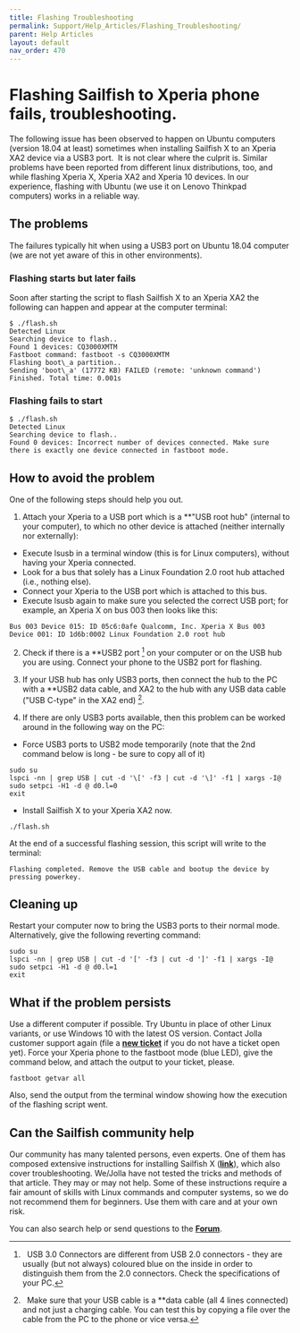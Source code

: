```yaml
---
title: Flashing Troubleshooting
permalink: Support/Help_Articles/Flashing_Troubleshooting/
parent: Help Articles
layout: default
nav_order: 470
---
```


# Flashing Sailfish to Xperia phone fails, troubleshooting.

The following issue has been observed to happen on Ubuntu computers (version 18.04 at least) sometimes when installing Sailfish X to an Xperia XA2 device via a USB3 port.  It is not clear where the culprit is.
Similar problems have been reported from different linux distributions, too, and while flashing Xperia X, Xperia XA2 and Xperia 10 devices.
In our experience, flashing with Ubuntu (we use it on Lenovo Thinkpad computers) works in a reliable way. 

## The problems 

The failures typically hit when using a USB3 port on Ubuntu 18.04 computer (we are not yet aware of this in other environments).

### Flashing starts but later fails

Soon after starting the script to flash Sailfish X to an Xperia XA2 the following can happen and appear at the computer terminal:
```
$ ./flash.sh
Detected Linux
Searching device to flash..
Found 1 devices: CQ3000XMTM
Fastboot command: fastboot -s CQ3000XMTM
Flashing boot\_a partition..
Sending 'boot\_a' (17772 KB) FAILED (remote: 'unknown command')
Finished. Total time: 0.001s
```

### Flashing fails to start
```
$ ./flash.sh
Detected Linux
Searching device to flash..
Found 0 devices: Incorrect number of devices connected. Make sure there is exactly one device connected in fastboot mode.
```

## How to avoid the problem

One of the following steps should help you out. 

1) Attach your Xperia to a USB port which is a **"USB root hub" (internal to your computer), to which no other device is attached (neither internally nor externally):
* Execute lsusb in a terminal window (this is for Linux computers), without having your Xperia connected.
* Look for a bus that solely has a Linux Foundation 2.0 root hub attached (i.e., nothing else).
* Connect your Xperia to the USB port which is attached to this bus.
* Execute lsusb again to make sure you selected the correct USB port; for example, an Xperia X on bus 003 then looks like this:
```
Bus 003 Device 015: ID 05c6:0afe Qualcomm, Inc. Xperia X Bus 003 Device 001: ID 1d6b:0002 Linux Foundation 2.0 root hub
```

2) Check if there is a **USB2 port [^1] on your computer or on the USB hub you are using. Connect your phone to the USB2 port for flashing.

3) If your USB hub has only USB3 ports, then connect the hub to the PC with a **USB2 data cable, and XA2 to the hub with any USB data cable ("USB C-type" in the XA2 end) [^2].

4) If there are only USB3 ports available, then this problem can be worked around in the following way on the PC: 
* Force USB3 ports to USB2 mode temporarily (note that the 2nd command below is long - be sure to copy all of it)
```
sudo su
lspci -nn | grep USB | cut -d '\[' -f3 | cut -d '\]' -f1 | xargs -I@ sudo setpci -H1 -d @ d0.l=0
exit
```
* Install Sailfish X to your Xperia XA2 now.
```
./flash.sh
```
At the end of a successful flashing session, this script will write to the terminal:
```
Flashing completed. Remove the USB cable and bootup the device by pressing powerkey. 
```

## Cleaning up

Restart your computer now to bring the USB3 ports to their normal mode. Alternatively, give the following reverting command:
```
sudo su
lspci -nn | grep USB | cut -d '[' -f3 | cut -d ']' -f1 | xargs -I@ sudo setpci -H1 -d @ d0.l=1
exit 
```

## What if the problem persists

Use a different computer if possible. Try Ubuntu in place of other Linux variants, or use Windows 10 with the latest OS version. 
Contact Jolla customer support again (file a **[new ticket](https://jolla.zendesk.com/hc/en-us/requests/new)** if you do not have a ticket open yet). Force your Xperia phone to the fastboot mode (blue LED), give the command below, and attach the output to your ticket, please.
```
fastboot getvar all
```
Also, send the output from the terminal window showing how the execution of the flashing script went. 

## Can the Sailfish community help

Our community has many talented persons, even experts. One of them has composed extensive instructions for installing Sailfish&nbsp;X (**[link](https://gitlab.com/Olf0/sailfishX#guide-installing-sailfishx-on-xperias)**), which also cover troubleshooting. 
We/Jolla have not tested the tricks and methods of that article. They may or may not help. Some of these instructions require a fair amount of skills with Linux commands and computer systems, so we do not recommend them for beginners. Use them with care and at your own risk.

You can also search help or send questions to the **[Forum](https://forum.sailfishos.org/)**.

[^1]:  USB 3.0 Connectors are different from USB 2.0 connectors - they are usually (but not always) coloured blue on the inside in order to distinguish them from the 2.0 connectors. Check the specifications of your PC.

[^2]:  Make sure that your USB cable is a **data cable (all 4 lines connected) and not just a charging cable. You can test this by copying a file over the cable from the PC to the phone or vice versa.
